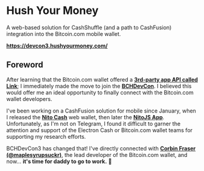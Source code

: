 # Hush Your Money

A web-based solution for CashShuffle (and a path to CashFusion) integration into the Bitcoin.com mobile wallet.

__https://devcon3.hushyourmoney.com/__

## Foreword

After learning that the Bitcoin.com wallet offered a __[3rd-party app API called Link](https://developer.bitcoin.com/bitcoincom-link/docs/getting-started/)__; I immediately made the move to join the __[BCHDevCon](https://devcon.cash)__. I believed this would offer me an ideal opportunity to finally connect with the Bitcoin.com wallet developers.

I've been working on a CashFusion solution for mobile since January, when I released the __[Nito Cash](https://gitlab.com/bchplease/nito.cash)__ web wallet, then later the __[NitoJS App](https://app.nitojs.org)__. Unfortunately, as I'm not on Telegram, I found it difficult to garner the attention and support of the Electron Cash or Bitcoin.com wallet teams for supporting my research efforts.

BCHDevCon3 has changed that! I've directly connected with __[Corbin Fraser (@maplesyrupsuckr)](https://twitter.com/maplesyrupsuckr/status/1302296467025981447)__, the lead developer of the Bitcoin.com wallet, and now... __it's time for daddy to go to work.__ 💪

